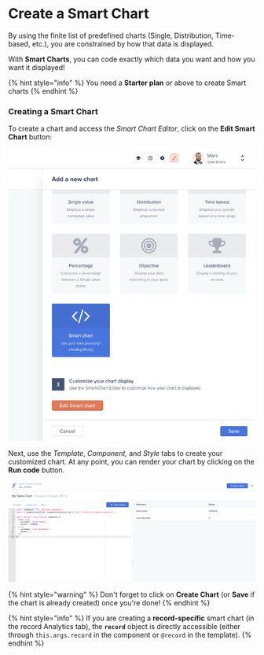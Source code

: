 # Create a Smart Chart

By using the finite list of predefined charts (Single, Distribution, Time-based, etc.), you are constrained by how that data is displayed.

With **Smart Charts**, you can code exactly which data you want and how you want it displayed!

{% hint style="info" %}
You need a **Starter plan** or above to create Smart charts
{% endhint %}

### Creating a Smart Chart

To create a chart and access the _Smart Chart Editor_, click on the **Edit Smart Chart** button:

![](../../assets/smart-chart-create.png)

Next, use the _Template_, _Component,_ and _Style_ tabs to create your customized chart. At any point, you can render your chart by clicking on the **Run code** button.

![](../../assets/smart-chart-code.png)

{% hint style="warning" %}
Don't forget to click on **Create Chart** (or **Save** if the chart is already created) once you're done!
{% endhint %}

{% hint style="info" %}
If you are creating a **record-specific** smart chart (in the record Analytics tab), the **`record`** object is directly accessible (either through `this.args.record` in the component or `@record` in the template).
{% endhint %}
